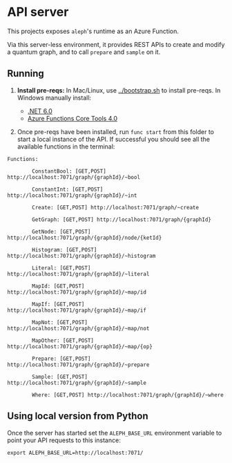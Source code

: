 # API server

This projects exposes `aleph`'s runtime as an Azure Function.

Via this server-less environment, it provides REST APIs to create and modify a quantum graph, and to call `prepare` and `sample` on it.

## Running

1. **Install pre-reqs:** In Mac/Linux, use [../bootstrap.sh](../bootstrap.sh) to install pre-reqs. In Windows manually install:
    * [.NET 6.0](https://dotnet.microsoft.com/en-us/download)
    * [Azure Functions Core Tools 4.0](https://learn.microsoft.com/en-us/azure/azure-functions/functions-run-local?#install-the-azure-functions-core-tools)
    
2. Once pre-reqs have been installed, run `func start` from this folder to start a local instance of the API. If successful you should see all the available functions in the terminal:

```
Functions:

        ConstantBool: [GET,POST] http://localhost:7071/graph/{graphId}/~bool

        ConstantInt: [GET,POST] http://localhost:7071/graph/{graphId}/~int

        Create: [GET,POST] http://localhost:7071/graph/~create

        GetGraph: [GET,POST] http://localhost:7071/graph/{graphId}

        GetNode: [GET,POST] http://localhost:7071/graph/{graphId}/node/{ketId}

        Histogram: [GET,POST] http://localhost:7071/graph/{graphId}/~histogram

        Literal: [GET,POST] http://localhost:7071/graph/{graphId}/~literal

        MapId: [GET,POST] http://localhost:7071/graph/{graphId}/~map/id

        MapIf: [GET,POST] http://localhost:7071/graph/{graphId}/~map/if

        MapNot: [GET,POST] http://localhost:7071/graph/{graphId}/~map/not

        MapOther: [GET,POST] http://localhost:7071/graph/{graphId}/~map/{op}

        Prepare: [GET,POST] http://localhost:7071/graph/{graphId}/~prepare

        Sample: [GET,POST] http://localhost:7071/graph/{graphId}/~sample

        Where: [GET,POST] http://localhost:7071/graph/{graphId}/~where
```

## Using local version from Python

Once the server has started set the `ALEPH_BASE_URL` environment variable to point your API requests to this instance:

```
export ALEPH_BASE_URL=http://localhost:7071/
```
